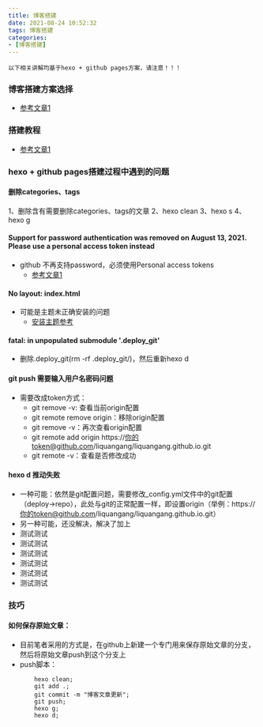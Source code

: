 ```yaml
---
title: 博客搭建
date: 2021-08-24 10:52:32
tags: 博客搭建
categories:
- [博客搭建]
---
```



```
以下相关讲解均基于hexo + github pages方案，请注意！！！
```


### 博客搭建方案选择
* [参考文章1](https://www.cnblogs.com/panchanggui/p/12483459.html)

### 搭建教程
* [参考文章1](https://zhuanlan.zhihu.com/p/26625249)

### hexo + github pages搭建过程中遇到的问题
#### 删除categories、tags
1、删除含有需要删除categories、tags的文章
2、hexo clean
3、hexo s
4、hexo g

#### Support for password authentication was removed on August 13, 2021. Please use a personal access token instead
  * github 不再支持password，必须使用Personal access tokens
    * [参考文章1](http://odcowl.com/2021/08/16/Hexo%E5%8D%9A%E5%AE%A2%EF%BC%9Agithub%E4%B8%8D%E5%86%8D%E6%94%AF%E6%8C%81%E5%AF%86%E7%A0%81%E9%AA%8C%E8%AF%81%E8%A7%A3%E5%86%B3%E6%96%B9%E6%A1%882021-8-13%E6%9B%B4%E6%96%B0/)


#### No layout: index.html
  * 可能是主题未正确安装的问题
    * [安装主题参考](https://www.haomwei.com/technology/maupassant-hexo.html)


#### fatal: in unpopulated submodule '.deploy_git'
  * 删除.deploy_git(rm -rf .deploy_git/)，然后重新hexo d

#### git push 需要输入用户名密码问题
* 需要改成token方式：
  * git remove -v: 查看当前origin配置
  * git remote remove origin：移除origin配置
  * git remove -v：再次查看origin配置
  * git remote add origin https://你的token@github.com/liquangang/liquangang.github.io.git
  * git remote -v：查看是否修改成功

#### hexo d 推动失败
* 一种可能：依然是git配置问题，需要修改_config.yml文件中的git配置（deploy->repo），此处与git的正常配置一样，即设置origin（举例：https://你的token@github.com/liquangang/liquangang.github.io.git）
* 另一种可能，还没解决，解决了加上
* 测试测试
* 测试测试
* 测试测试
* 测试测试
* 测试测试
* 测试测试


### 技巧
#### 如何保存原始文章：
* 目前笔者采用的方式是，在github上新建一个专门用来保存原始文章的分支，然后将原始文章push到这个分支上
* push脚本：
    ```
        hexo clean;
        git add .;
        git commit -m "博客文章更新";
        git push;
        hexo g;
        hexo d;
    ```
